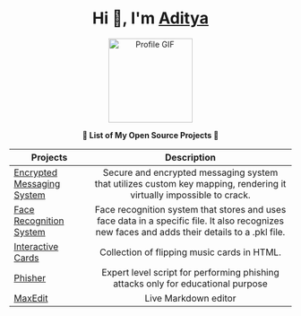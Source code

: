 <h1 align="center">Hi 👋, I'm <a href="https://bento.me/adityasinh" target="_blank">Aditya</a></h1>

<!-- Hey, wait a minute! What are you doing in my README.md file? Tell me, you're copying my content, right? I know it! -->

<p align="center">
  <img src="https://github.com/user-attachments/assets/62e7112a-2522-475f-a4fb-9000ead0ea5e" alt="Profile GIF" width="150" />
</p>

<p align="center"><b>🌟 List of My Open Source Projects 🌟</b></p>

<div align="center">

| Projects  | Description  |
| ------------- |:-------------:|
| [Encrypted Messaging System](https://adityasinh-sodha.github.io/Encrypted-Messaging-System/)      | Secure and encrypted messaging system that utilizes custom key mapping, rendering it virtually impossible to crack.|
| [Face Recognition System](https://github.com/Adityasinh-Sodha/Face-Recognition-System/blob/main/main.py)| Face recognition system that stores and uses face data in a specific file. It also recognizes new faces and adds their details to a .pkl file. |
| [Interactive Cards](https://codepen.io/Adityasinh/full/zYgyENz)      | Collection of flipping music cards in HTML.   |
| [Phisher](https://github.com/Adityasinh-Sodha/Phisher)       |   Expert level script for performing phishing attacks only for educational purpose             |
| [MaxEdit](https://adityasinh-sodha.github.io/MaxEdit/) |   Live Markdown editor                    |

</div>
